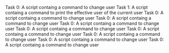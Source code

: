 Task 0: A script containg a command to change user
Task 1: A script containg a command to print the effective user of the current user
Task 0: A script containg a command to change user
Task 0: A script containg a command to change user
Task 0: A script containg a command to change user
Task 0: A script containg a command to change user
Task 0: A script containg a command to change user
Task 0: A script containg a command to change user
Task 0: A script containg a command to change user
Task 0: A script containg a command to change user
